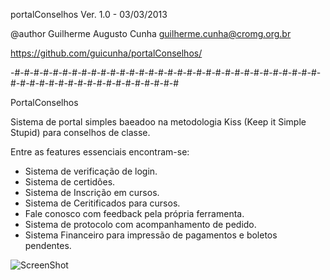 portalConselhos
Ver. 1.0 - 03/03/2013

@author Guilherme Augusto Cunha <guilherme.cunha@cromg.org.br>

https://github.com/guicunha/portalConselhos/

-#-#-#-#-#-#-#-#-#-#-#-#-#-#-#-#-#-#-#-#-#-#-#-#-#-#-#-#-#-#-#-#-#-#-#-#-#-#-#-#-#-#-#-#-#-#-#-#-#-#

PortalConselhos

Sistema de portal simples baeadoo na metodologia Kiss (Keep it Simple Stupid) para conselhos de classe.

Entre as features essenciais encontram-se:
  
  - Sistema de verificação de login.
  - Sistema de certidões.
  - Sistema de Inscrição em cursos.
  - Sistema de Ceritificados para cursos.
  - Fale conosco com feedback pela própria ferramenta.
  - Sistema de protocolo com acompanhamento de pedido.
  - Sistema Financeiro para impressão de pagamentos e boletos pendentes.


![ScreenShot](https://raw.github.com/guicunha/portalConselhos/master/docs/mockup.png)
